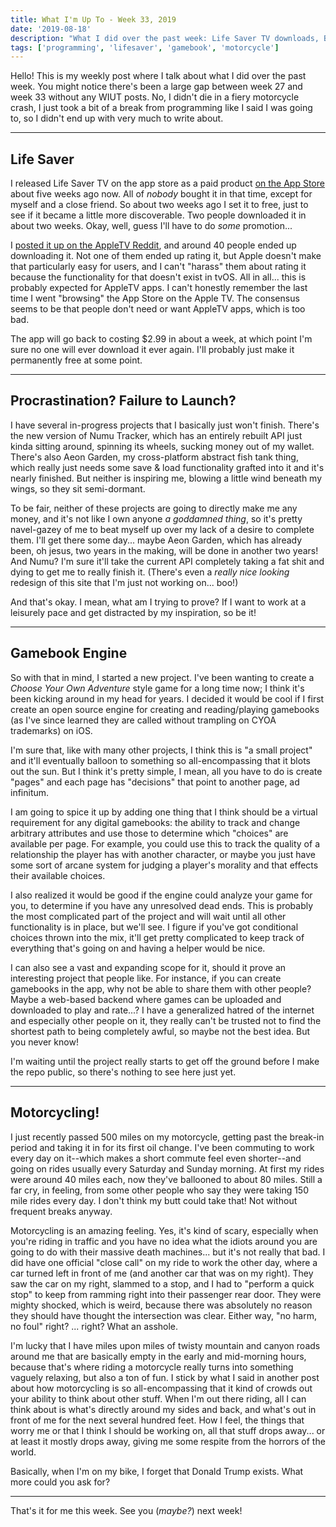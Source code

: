 ```yaml
---
title: What I'm Up To - Week 33, 2019
date: '2019-08-18'
description: "What I did over the past week: Life Saver TV downloads, BRGamebookEngine, and motorcycling!"
tags: ['programming', 'lifesaver', 'gamebook', 'motorcycle']
---
```


Hello! This is my weekly post where I talk about what I did over the past week. You might notice there's been a large gap between week 27 and week 33 without any WIUT posts. No, I didn't die in a fiery motorcycle crash, I just took a bit of a break from programming like I said I was going to, so I didn't end up with very much to write about.

---

## Life Saver

I released Life Saver TV on the app store as a paid product [on the App Store](https://apps.apple.com/ca/app/life-saver-tv/id1470667717) about five weeks ago now. All of *nobody* bought it in that time, except for myself and a close friend. So about two weeks ago I set it to free, just to see if it became a little more discoverable. Two people downloaded it in about two weeks. Okay, well, guess I'll have to do *some* promotion...

I [posted it up on the AppleTV Reddit](https://www.reddit.com/r/appletv/comments/cq0r3d/need_something_to_leave_on_your_tv_while_playing/), and around 40 people ended up downloading it. Not one of them ended up rating it, but Apple doesn't make that particularly easy for users, and I can't "harass" them about rating it because the functionality for that doesn't exist in tvOS. All in all... this is probably expected for AppleTV apps. I can't honestly remember the last time I went "browsing" the App Store on the Apple TV. The consensus seems to be that people don't need or want AppleTV apps, which is too bad.

The app will go back to costing $2.99 in about a week, at which point I'm sure no one will ever download it ever again. I'll probably just make it permanently free at some point.

---

## Procrastination? Failure to Launch?

I have several in-progress projects that I basically just won't finish. There's the new version of Numu Tracker, which has an entirely rebuilt API just kinda sitting around, spinning its wheels, sucking money out of my wallet. There's also Aeon Garden, my cross-platform abstract fish tank thing, which really just needs some save & load functionality grafted into it and it's nearly finished. But neither is inspiring me, blowing a little wind beneath my wings, so they sit semi-dormant.

To be fair, neither of these projects are going to directly make me any money, and it's not like I own anyone *a goddamned thing*, so it's pretty navel-gazey of me to beat myself up over my lack of a desire to complete them. I'll get there some day... maybe Aeon Garden, which has already been, oh jesus, two years in the making, will be done in another two years! And Numu? I'm sure it'll take the current API completely taking a fat shit and dying to get me to really finish it. (There's even a *really nice looking* redesign of this site that I'm just not working on... boo!)

And that's okay. I mean, what am I trying to prove? If I want to work at a leisurely pace and get distracted by my inspiration, so be it!

---

## Gamebook Engine

So with that in mind, I started a new project. I've been wanting to create a *Choose Your Own Adventure* style game for a long time now; I think it's been kicking around in my head for years. I decided it would be cool if I first create an open source engine for creating and reading/playing gamebooks (as I've since learned they are called without trampling on CYOA trademarks) on iOS.

I'm sure that, like with many other projects, I think this is "a small project" and it'll eventually balloon to something so all-encompassing that it blots out the sun. But I think it's pretty simple, I mean, all you have to do is create "pages" and each page has "decisions" that point to another page, ad infinitum.

I am going to spice it up by adding one thing that I think should be a virtual requirement for any digital gamebooks: the ability to track and change arbitrary attributes and use those to determine which "choices" are available per page. For example, you could use this to track the quality of a relationship the player has with another character, or maybe you just have some sort of arcane system for judging a player's morality and that effects their available choices.

I also realized it would be good if the engine could analyze your game for you, to determine if you have any unresolved dead ends. This is probably the most complicated part of the project and will wait until all other functionality is in place, but we'll see. I figure if you've got conditional choices thrown into the mix, it'll get pretty complicated to keep track of everything that's going on and having a helper would be nice.

I can also see a vast and expanding scope for it, should it prove an interesting project that people like. For instance, if you can create gamebooks in the app, why not be able to share them with other people? Maybe a web-based backend where games can be uploaded and downloaded to play and rate...? I have a generalized hatred of the internet and especially other people on it, they really can't be trusted not to find the shortest path to being completely awful, so maybe not the best idea. But you never know!

I'm waiting until the project really starts to get off the ground before I make the repo public, so there's nothing to see here just yet.

---

## Motorcycling!

I just recently passed 500 miles on my motorcycle, getting past the break-in period and taking it in for its first oil change. I've been commuting to work every day on it--which makes a short commute feel even shorter--and going on rides usually every Saturday and Sunday morning. At first my rides were around 40 miles each, now they've ballooned to about 80 miles. Still a far cry, in feeling, from some other people who say they were taking 150 mile rides every day. I don't think my butt could take that! Not without frequent breaks anyway.

Motorcycling is an amazing feeling. Yes, it's kind of scary, especially when you're riding in traffic and you have no idea what the idiots around you are going to do with their massive death machines... but it's not really that bad. I did have one official "close call" on my ride to work the other day, where a car turned left in front of me (and another car that was on my right). They saw the car on my right, slammed to a stop, and I had to "perform a quick stop" to keep from ramming right into their passenger rear door. They were mighty shocked, which is weird, because there was absolutely no reason they should have thought the intersection was clear. Either way, "no harm, no foul" right? ... right? What an asshole.

I'm lucky that I have miles upon miles of twisty mountain and canyon roads around me that are basically empty in the early and mid-morning hours, because that's where riding a motorcycle really turns into something vaguely relaxing, but also a ton of fun. I stick by what I said in another post about how motorcycling is so all-encompassing that it kind of crowds out your ability to think about other stuff. When I'm out there riding, all I can think about is what's directly around my sides and back, and what's out in front of me for the next several hundred feet. How I feel, the things that worry me or that I think I should be working on, all that stuff drops away... or at least it mostly drops away, giving me some respite from the horrors of the world.

Basically, when I'm on my bike, I forget that Donald Trump exists. What more could you ask for?

---

That's it for me this week. See you (*maybe?*) next week!
